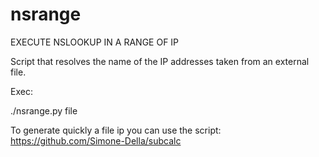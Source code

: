 # nsrange
EXECUTE NSLOOKUP IN A RANGE OF IP

Script that resolves the name of the IP addresses taken from an external file.

Exec:

./nsrange.py file

To generate quickly a file ip you can use the script: https://github.com/Simone-Della/subcalc

